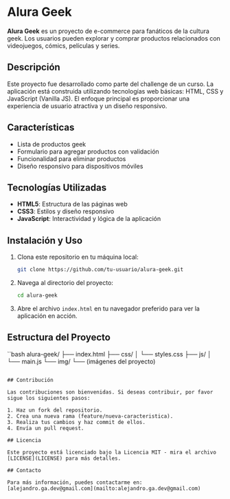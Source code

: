 # Alura Geek

**Alura Geek** es un proyecto de e-commerce para fanáticos de la cultura geek. Los usuarios pueden explorar y comprar productos relacionados con videojuegos, cómics, películas y series.

## Descripción

Este proyecto fue desarrollado como parte del challenge de un curso. La aplicación está construida utilizando tecnologías web básicas: HTML, CSS y JavaScript (Vanilla JS). El enfoque principal es proporcionar una experiencia de usuario atractiva y un diseño responsivo.

## Características

- Lista de productos geek
- Formulario para agregar productos con validación
- Funcionalidad para eliminar productos
- Diseño responsivo para dispositivos móviles

## Tecnologías Utilizadas

- **HTML5**: Estructura de las páginas web
- **CSS3**: Estilos y diseño responsivo
- **JavaScript**: Interactividad y lógica de la aplicación

## Instalación y Uso

1. Clona este repositorio en tu máquina local:
    ```bash
    git clone https://github.com/tu-usuario/alura-geek.git
    ```
2. Navega al directorio del proyecto:
    ```bash
    cd alura-geek
    ```
3. Abre el archivo `index.html` en tu navegador preferido para ver la aplicación en acción.

## Estructura del Proyecto

``bash
alura-geek/
├── index.html
├── css/
│ └── styles.css
├── js/
│ └── main.js
└── img/
└── (imágenes del proyecto)
```

## Contribución

Las contribuciones son bienvenidas. Si deseas contribuir, por favor sigue los siguientes pasos:

1. Haz un fork del repositorio.
2. Crea una nueva rama (feature/nueva-caracteristica).
3. Realiza tus cambios y haz commit de ellos.
4. Envía un pull request.

## Licencia

Este proyecto está licenciado bajo la Licencia MIT - mira el archivo [LICENSE](LICENSE) para más detalles.

## Contacto

Para más información, puedes contactarme en: [alejandro.ga.dev@gmail.com](mailto:alejandro.ga.dev@gmail.com)

